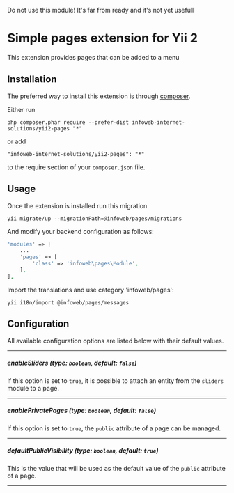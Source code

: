Do not use this module! It's far from ready and it\'s not yet usefull

Simple pages extension for Yii 2
================================
This extension provides pages that can be added to a menu

Installation
------------

The preferred way to install this extension is through [composer](http://getcomposer.org/download/).

Either run

```
php composer.phar require --prefer-dist infoweb-internet-solutions/yii2-pages "*"
```

or add

```
"infoweb-internet-solutions/yii2-pages": "*"
```

to the require section of your `composer.json` file.


Usage
-----

Once the extension is installed run this migration

```
yii migrate/up --migrationPath=@infoweb/pages/migrations
```

And modify your backend configuration as follows:

```php
'modules' => [
    ...
    'pages' => [
        'class' => 'infoweb\pages\Module',
    ],
],
```

Import the translations and use category 'infoweb/pages':
```
yii i18n/import @infoweb/pages/messages
```

Configuration
-------------
All available configuration options are listed below with their default values.
___
##### enableSliders (type: `boolean`, default: `false`)
If this option is set to `true`, it is possible to attach an entity from the `sliders` module to a page. 
___
##### enablePrivatePages (type: `boolean`, default: `false`)
If this option is set to `true`, the `public` attribute of a page can be managed.
___
##### defaultPublicVisibility (type: `boolean`, default: `true`)
This is the value that will be used as the default value of the `public` attribute of a page.
___